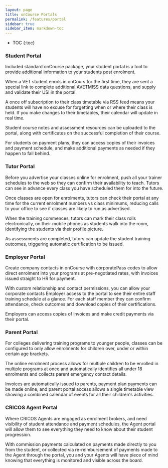 ```yaml
---
layout: page
title: onCourse Portals
permalink: /features/portal
sidebar: true
sidebar_item: markdown-toc
---
```


* TOC
{:toc}

### Student Portal

Included standard onCourse package, your student portal is a tool to provide additional information to your students post enrolment.

When a VET student enrols in onCours for the first time, they are sent a special link to complete additional AVETMISS data questions, and supply and validate their USI in the portal.

A once off subscription to their class timetable via RSS feed means your students will have no excuse for forgetting when or where their class is held. If you make changes to their timetables, their calendar will update in real time.

Student course notes and assessment resources can be uploaded to the portal, along with certificates on the successful completion of their course.

For students on payment plans, they can access copies of their invoices and payment schedule, and make additional payments as needed if they happen to fall behind.

### Tutor Portal

Before you advertise your classes online for enrolment, push all your trainer schedules to the web so they can confirm their availability to teach. Tutors can see in advance every class you have scheduled them for into the future.

Once classes are open for enrolments, tutors can check their portal at any time for the current enrolment numbers vs class minimums, reducing calls to your office to see if classes are likely to run as advertised.

When the training commences, tutors can mark their class rolls electronically, on their mobile phones as students walk into the room, identifying the students via their profile picture.

As assessments are completed, tutors can update the student training outcomes, triggering automatic certification to be issued.

### Employer Portal

Create company contacts in onCourse with corporatePass codes to allow direct enrolment into your programs at pre-negotiated rates, with invoices issued straight to HR for payment.

With custom relationship and contact permissions, you can allow your corporate contacts Employer access to the portal to see their entire staff training schedule at a glance. For each staff member they can confirm attendance, check outcomes and download copies of their certifications.

Employers can access copies of invoices and make credit payments via their portal.

### Parent Portal

For colleges delivering training programs to younger people, classes can be configured to only allow enrolments for children over, under or within certain age brackets.

The online enrolment process allows for multiple children to be enrolled in multiple programs at once and automatically identifies all under 18 enrolments and  collects parent emergency contact details.

Invoices are automatically issued to parents, payment plan payments can be made online, and parent portal access allows a single timetable view showing a combined calendar of events for all their children's activities.

### CRICOS Agent Portal

Where CRICOS Agents are engaged as enrolment brokers, and need visibility of student attendance and payment schedules, the Agent portal will allow them to see everything they need to know about their student progression.

With commission payments calculated on payments made directly to you from the student, or collected via re-reimbursement of payments made to the Agent through the portal, you and your Agents will have piece of mind knowing that everything is monitored and visible across the board.










